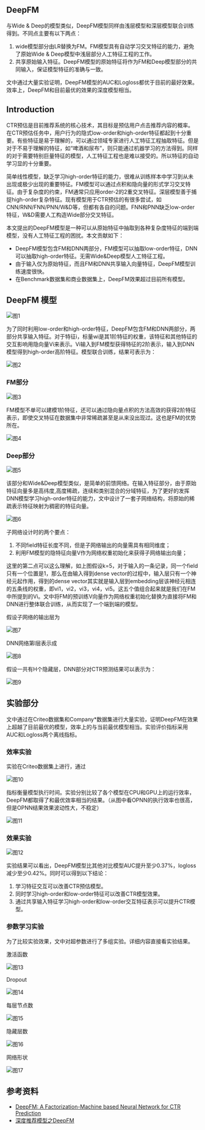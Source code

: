 ## DeepFM
与Wide & Deep的模型类似，DeepFM模型同样由浅层模型和深层模型联合训练得到。不同点主要有以下两点：

1. wide模型部分由LR替换为FM。FM模型具有自动学习交叉特征的能力，避免了原始Wide & Deep模型中浅层部分人工特征工程的工作。
2. 共享原始输入特征。DeepFM模型的原始特征将作为FM和Deep模型部分的共同输入，保证模型特征的准确与一致。

文中通过大量实验证明，DeepFM模型的AUC和Logloss都优于目前的最好效果。效率上，DeepFM和目前最优的效果的深度模型相当。

## Introduction
CTR预估是目前推荐系统的核心技术，其目标是预估用户点击推荐内容的概率。在CTR预估任务中，用户行为的隐式low-order和high-order特征都起到十分重要。有些特征是易于理解的，可以通过领域专家进行人工特征工程抽取特征。但是对于不易于理解的特征，如“啤酒和尿布”，则只能通过机器学习的方法得到。同样的对于需要特别巨量特征的模型，人工特征工程也是难以接受的。所以特征的自动学习显的十分重要。

简单线性模型，缺乏学习high-order特征的能力，很难从训练样本中学习到从未出现或极少出现的重要特征。FM模型可以通过点积和隐向量的形式学习交叉特征。由于复杂度的约束，FM通常只应用order-2的2重交叉特征。深层模型善于捕捉high-order复杂特征。现有模型用于CTR预估的有很多尝试，如CNN/RNN/FNN/PNN/W&D等，但都有各自的问题。FNN和PNN缺乏low-order特征，W&D需要人工构造Wide部分交叉特征。

本文提出的DeepFM模型是一种可以从原始特征中抽取到各种复杂度特征的端到端模型，没有人工特征工程的困扰。本文贡献如下：

* DeepFM模型包含FM和DNN两部分，FM模型可以抽取low-order特征，DNN可以抽取high-order特征。无需Wide&Deep模型人工特征工程。
* 由于输入仅为原始特征，而且FM和DNN共享输入向量特征，DeepFM模型训练速度很快。
* 在Benchmark数据集和商业数据集上，DeepFM效果超过目前所有模型。

## DeepFM 模型
![图1](images/DeepFM_0.jpg)

为了同时利用low-order和high-order特征，DeepFM包含FM和DNN两部分，两部分共享输入特征。对于特征i，标量wi是其1阶特征的权重，该特征和其他特征的交互影响用隐向量Vi来表示。Vi输入到FM模型获得特征的2阶表示，输入到DNN模型得到high-order高阶特征。模型联合训练，结果可表示为：

![图2](images/DeepFM_1.jpg)

### FM部分
![图3](images/DeepFM_2.jpg)

FM模型不单可以建模1阶特征，还可以通过隐向量点积的方法高效的获得2阶特征表示，即使交叉特征在数据集中非常稀疏甚至是从来没出现过。这也是FM的优势所在。

![图4](images/DeepFM_3.jpg)
### Deep部分
![图5](images/DeepFM_4.jpg)

该部分和Wide&Deep模型类似，是简单的前馈网络。在输入特征部分，由于原始特征向量多是高纬度,高度稀疏，连续和类别混合的分域特征，为了更好的发挥DNN模型学习high-order特征的能力，文中设计了一套子网络结构，将原始的稀疏表示特征映射为稠密的特征向量。

![图6](images/DeepFM_5.jpg)

子网络设计时的两个要点：

1. 不同field特征长度不同，但是子网络输出的向量需具有相同维度；
2. 利用FM模型的隐特征向量V作为网络权重初始化来获得子网络输出向量；

这里的第二点可以这么理解，如上图假设k=5，对于输入的一条记录，同一个field只有一个位置是1，那么在由输入得到dense vector的过程中，输入层只有一个神经元起作用，得到的dense vector其实就是输入层到embedding层该神经元相连的五条线的权重，即vi1，vi2，vi3，vi4，vi5。这五个值组合起来就是我们在FM中所提到的Vi。文中将FM的预训练V向量作为网络权重初始化替换为直接将FM和DNN进行整体联合训练，从而实现了一个端到端的模型。

假设子网络的输出层为

![图7](images/DeepFM_6.png)

DNN网络第l层表示成

![图8](images/DeepFM_7.jpg)

假设一共有H个隐藏层，DNN部分对CTR预测结果可以表示为：

![图9](images/DeepFM_8.png)

## 实验部分
文中通过在Criteo数据集和Company*数据集进行大量实验，证明DeepFM在效果上超越了目前最优的模型，效率上的与当前最优模型相当。实验评价指标采用AUC和Logloss两个离线指标。

### 效率实验
实验在Criteo数据集上进行，通过

![图10](images/DeepFM_9.jpg)

指标衡量模型执行时间。实验分别比较了各个模型在CPU和GPU上的运行效率，DeepFM都取得了和最优效率相当的结果。（从图中看OPNN的执行效率也很高，但是OPNN结果效果波动性大，不稳定）

![图11](images/DeepFM_10.jpg)

### 效果实验
![图12](images/DeepFM_11.jpg)

实验结果可以看出，DeepFM模型比其他对比模型AUC提升至少0.37%，logloss减少至少0.42%。同时可以得到以下结论：

1. 学习特征交互可以改善CTR预估模型。
2. 同时学习high-order和low-order特征可以改善CTR模型效果。
3. 通过共享输入特征学习high-order和low-order交互特征表示可以提升CTR模型。

### 参数学习实验
为了比较实验效果，文中对超参数进行了多组实验。详细内容直接看实验结果。

激活函数

![图13](images/DeepFM_12.jpg)

Dropout

![图14](images/DeepFM_13.jpg)

每层节点数

![图15](images/DeepFM_14.jpg)

隐藏层数

![图16](images/DeepFM_15.jpg)

网络形状

![图17](images/DeepFM_16.jpg)

## 参考资料
* [DeepFM: A Factorization-Machine based Neural Network for CTR Prediction](https://arxiv.org/abs/1703.04247)
* [深度推荐模型之DeepFM](https://zhuanlan.zhihu.com/p/57873613)
